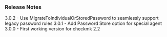 ### Release Notes

3.0.2 - Use MigrateToIndividualOrStoredPassword to seamlessly support legacy password rules
3.0.1 - Add Password Store option for special agent
3.0.0 - First working version for checkmk 2.2

